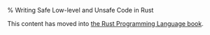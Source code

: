 % Writing Safe Low-level and Unsafe Code in Rust

This content has moved into
[the Rust Programming Language book](book/unsafe.html).
